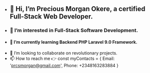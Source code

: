 - ## 👋 Hi, I’m Precious Morgan Okere, a certified Full-Stack Web Developer.
- ### 👀 I’m interested in Full-Stack Software Development.
- #### 🌱 I’m currently learning Backend PHP Laravel 9.0 Framework.
- 💞️ I’m looking to collaborate on revolutionary projects.
- 📫 How to reach me 👉 const myContacts = { Email: 'prcsmorgan@gmail.com', Phone: +2348163283884 }

<!---
realmorgan/realmorgan is a ✨ special ✨ repository because its `README.md` (this file) appears on your GitHub profile.
You can click the Preview link to take a look at your changes.
--->
